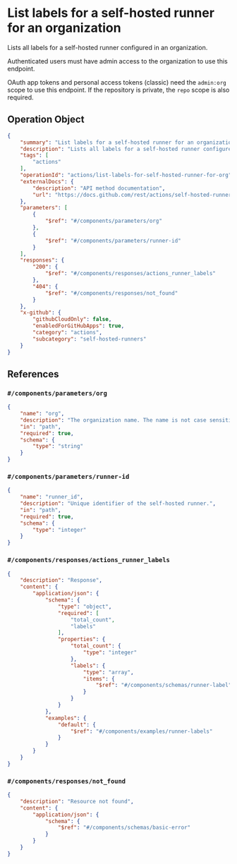 # List labels for a self-hosted runner for an organization

Lists all labels for a self-hosted runner configured in an organization.

Authenticated users must have admin access to the organization to use this endpoint.

OAuth app tokens and personal access tokens (classic) need the `admin:org` scope to use this endpoint. If the repository is private, the `repo` scope is also required.

## Operation Object

```json
{
    "summary": "List labels for a self-hosted runner for an organization",
    "description": "Lists all labels for a self-hosted runner configured in an organization.\n\nAuthenticated users must have admin access to the organization to use this endpoint.\n\nOAuth app tokens and personal access tokens (classic) need the `admin:org` scope to use this endpoint. If the repository is private, the `repo` scope is also required.",
    "tags": [
        "actions"
    ],
    "operationId": "actions/list-labels-for-self-hosted-runner-for-org",
    "externalDocs": {
        "description": "API method documentation",
        "url": "https://docs.github.com/rest/actions/self-hosted-runners#list-labels-for-a-self-hosted-runner-for-an-organization"
    },
    "parameters": [
        {
            "$ref": "#/components/parameters/org"
        },
        {
            "$ref": "#/components/parameters/runner-id"
        }
    ],
    "responses": {
        "200": {
            "$ref": "#/components/responses/actions_runner_labels"
        },
        "404": {
            "$ref": "#/components/responses/not_found"
        }
    },
    "x-github": {
        "githubCloudOnly": false,
        "enabledForGitHubApps": true,
        "category": "actions",
        "subcategory": "self-hosted-runners"
    }
}
```

## References

### `#/components/parameters/org`

```json
{
    "name": "org",
    "description": "The organization name. The name is not case sensitive.",
    "in": "path",
    "required": true,
    "schema": {
        "type": "string"
    }
}
```

### `#/components/parameters/runner-id`

```json
{
    "name": "runner_id",
    "description": "Unique identifier of the self-hosted runner.",
    "in": "path",
    "required": true,
    "schema": {
        "type": "integer"
    }
}
```

### `#/components/responses/actions_runner_labels`

```json
{
    "description": "Response",
    "content": {
        "application/json": {
            "schema": {
                "type": "object",
                "required": [
                    "total_count",
                    "labels"
                ],
                "properties": {
                    "total_count": {
                        "type": "integer"
                    },
                    "labels": {
                        "type": "array",
                        "items": {
                            "$ref": "#/components/schemas/runner-label"
                        }
                    }
                }
            },
            "examples": {
                "default": {
                    "$ref": "#/components/examples/runner-labels"
                }
            }
        }
    }
}
```

### `#/components/responses/not_found`

```json
{
    "description": "Resource not found",
    "content": {
        "application/json": {
            "schema": {
                "$ref": "#/components/schemas/basic-error"
            }
        }
    }
}
```